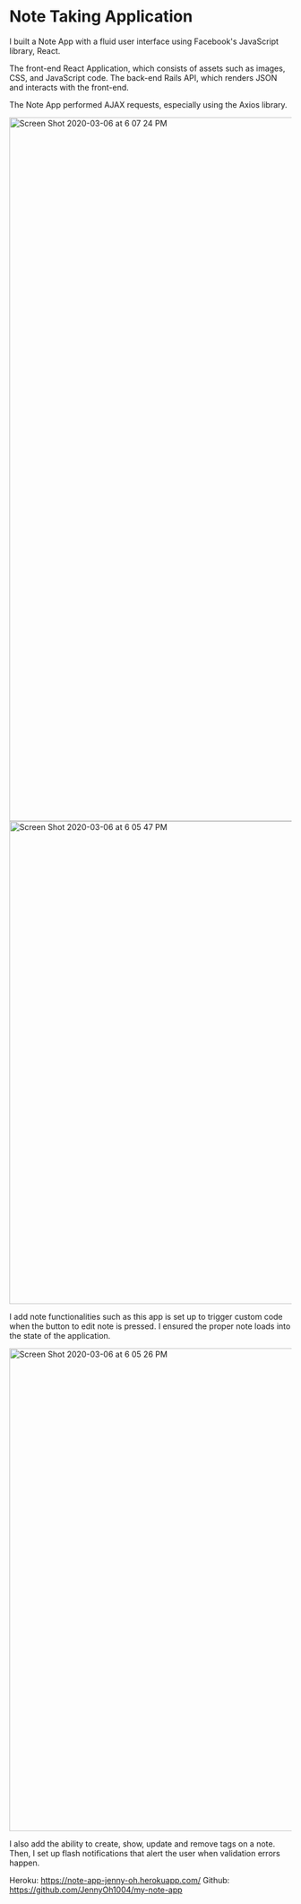 # Note Taking Application


I built a Note App with a fluid user interface using Facebook's JavaScript library, React.


The front-end React Application, which consists of assets such as images, CSS, and JavaScript code. The back-end Rails API, which renders JSON and interacts with the front-end.


The Note App performed AJAX requests, especially using the Axios library.



<img width="1255" alt="Screen Shot 2020-03-06 at 6 07 24 PM" src="https://user-images.githubusercontent.com/43684968/76134719-60819800-5fd5-11ea-9a0e-013a1d9ac01d.png">
<img width="861" alt="Screen Shot 2020-03-06 at 6 05 47 PM" src="https://user-images.githubusercontent.com/43684968/76134723-624b5b80-5fd5-11ea-9119-ae785f057e87.png">


I add note functionalities such as this app is set up to trigger custom code when the button to edit note is pressed. I ensured the proper note loads into the state of the application. 


<img width="861" alt="Screen Shot 2020-03-06 at 6 05 26 PM" src="https://user-images.githubusercontent.com/43684968/76134725-62e3f200-5fd5-11ea-9f1a-d60b7307c6b6.png">


I also add the ability to create, show, update and remove tags on a note. Then, I set up flash notifications that alert the user when validation errors happen.




Heroku: https://note-app-jenny-oh.herokuapp.com/
Github: https://github.com/JennyOh1004/my-note-app
